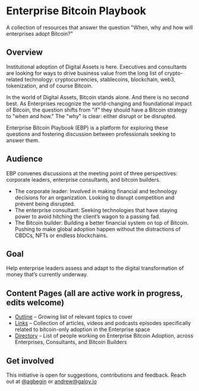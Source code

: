 # Enterprise Bitcoin Playbook
A collection of resources that answer the question "When, why and how will enterprises adopt Bitcoin?" 

## Overview
Institutional adoption of Digital Assets is here. Executives and consultants are looking for ways to drive business value from the long list of crypto-related technology: cryptocurrencies, stablecoins, blockchain, web3, tokenization, and of course Bitcoin. 

In the world of Digital Assets, Bitcoin stands alone. And there is no second best. As Enterprises recognize the world-changing and foundational impact of Bitcoin, the question shifts from "if" they should have a Bitcoin strategy to "when and how." The "why" is clear: either disrupt or be disrupted. 

Enterprise Bitcoin Playbook (EBP) is a platform for exploring these questions and fostering discussion between professionals seeking to answer them. 

## Audience 
EBP convenes discussions at the meeting point of three perspectives: corporate leaders, enterprise consultants, and bitcoin builders. 
* The corporate leader: Involved in making financial and technology decisions for an organization. Looking to disrupt competition and prevent being disrupted.
* The enterprise consultant: Seeking technologies that have staying power to avoid hitching the client’s wagon to a passing fad.
* The Bitcoin builder: Building a better financial system on top of Bitcoin. Pushing to make global adoption happen without the distractions of CBDCs, NFTs or endless blockchains.

## Goal 
Help enterprise leaders assess and adapt to the digital transformation of money that’s currently underway.

## Content Pages (all are active work in progress, edits welcome) 
* [Outline](https://github.com/agbegin/enterprise-bitcoin-playbook/blob/main/outline.md) – Growing list of relevant topics to cover
* [Links](https://github.com/agbegin/enterprise-bitcoin-playbook/blob/main/links.md) – Collection of articles, videos and podcasts episodes specifically related to bitcoin-only adoption in the Enterprise space
* [Directory](https://github.com/agbegin/enterprise-bitcoin-playbook/blob/main/directory.md) – List of people working on Enterprise Bitcoin Adoption, across Enterprises, Consultants, and Bitcoin Builders

## Get involved 
This initiative is open for suggestions, contributions and feedback. Reach out at [@agbegin](https://x.com/agbegin) or andrew@galoy.io
